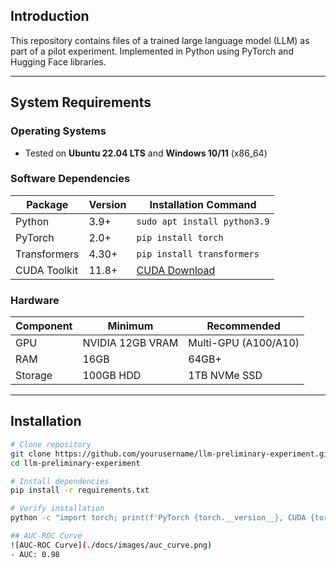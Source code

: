 
## Introduction
This repository contains files of a trained large language model (LLM) as part of a pilot experiment. Implemented in Python using PyTorch and Hugging Face libraries.

---

## System Requirements
### Operating Systems
- Tested on **Ubuntu 22.04 LTS** and **Windows 10/11** (x86_64)

### Software Dependencies
| Package       | Version  | Installation Command          |
|---------------|----------|--------------------------------|
| Python        | 3.9+     | `sudo apt install python3.9`   |
| PyTorch       | 2.0+     | `pip install torch`            |
| Transformers  | 4.30+    | `pip install transformers`     |
| CUDA Toolkit  | 11.8+    | [CUDA Download](https://developer.nvidia.com/cuda-11-8-0-download-archive) |

### Hardware
| Component     | Minimum              | Recommended           |
|---------------|----------------------|-----------------------|
| GPU           | NVIDIA 12GB VRAM     | Multi-GPU (A100/A10)  |
| RAM           | 16GB                 | 64GB+                 |
| Storage       | 100GB HDD            | 1TB NVMe SSD          |

---

## Installation
```bash
# Clone repository
git clone https://github.com/yourusername/llm-preliminary-experiment.git
cd llm-preliminary-experiment

# Install dependencies
pip install -r requirements.txt

# Verify installation
python -c "import torch; print(f'PyTorch {torch.__version__}, CUDA {torch.version.cuda}')"

## AUC-ROC Curve
![AUC-ROC Curve](./docs/images/auc_curve.png)  
- AUC: 0.98
